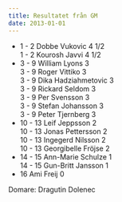 ```yaml
---
title: Resultatet från GM
date: 2013-01-01
---
```


* 1 - 2 Dobbe Vukovic 4 1/2  
   1 - 2 Kourosh Javvi 4 1/2
* 3 - 9 William Lyons 3  
   3 - 9 Roger Vittiko 3  
   3 - 9 Dika Hadziahmetovic 3  
   3 - 9 Rickard Seldom 3  
   3 - 9 Per Svensson 3  
   3 - 9 Stefan Johansson 3  
   3 - 9 Peter Tjernberg 3
* 10 - 13 Leif Jeppsson 2  
   10 - 13 Jonas Pettersson 2  
   10 - 13 Ingegerd Nilsson 2  
   10 - 13 Georgibelle Fröjse 2
* 14 - 15 Ann-Marie Schulze 1  
   14 - 15 Gun-Britt Jansson 1
* 16 Ami Freij 0

Domare: Dragutin Dolenec